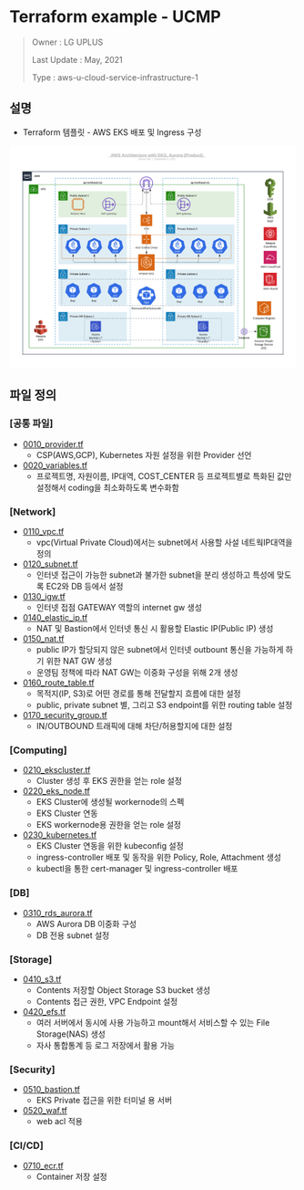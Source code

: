 # Terraform example - UCMP

> Owner : LG UPLUS
>
> Last Update : May, 2021
>
> Type : aws-u-cloud-service-infrastructure-1

## 설명

- Terraform 템플릿 - AWS EKS 배포 및 Ingress 구성

![image](./Template_UCSI_1_prd.jpeg)

## 파일 정의

### [공통 파일]

- [0010_provider.tf](https://github.com/ucmp-template-repos/tf-aws-eks-ingress/blob/main/0010_provider.tf) 
  - CSP(AWS,GCP), Kubernetes 자원 설정을 위한 Provider 선언
- [0020_variables.tf](https://github.com/ucmp-template-repos/tf-aws-eks-ingress/blob/main/0020_variables.tf)
  - 프로젝트명, 자원이름, IP대역, COST_CENTER 등 프로젝트별로 특화된 값만 설정해서 coding을 최소화하도록 변수화함

### [Network]

- [0110_vpc.tf](https://github.com/ucmp-template-repos/tf-aws-eks-ingress/blob/main/0110_vpc.tf)
  - vpc(Virtual Private Cloud)에서는 subnet에서 사용할 사설 네트웍IP대역을 정의
- [0120_subnet.tf](https://github.com/ucmp-template-repos/tf-aws-eks-ingress/blob/main/0120_subnet.tf)
  - 인터넷 접근이 가능한 subnet과 불가한 subnet을 분리 생성하고 특성에 맞도록 EC2와 DB 등에서 설정
- [0130_igw.tf](https://github.com/ucmp-template-repos/tf-aws-eks-ingress/blob/main/0130_igw.tf)
  - 인터넷 접점 GATEWAY 역할의 internet gw 생성
- [0140_elastic_ip.tf](https://github.com/ucmp-template-repos/tf-aws-eks-ingress/blob/main/0140_elastic_ip.tf)
  - NAT 및 Bastion에서 인터넷 통신 시 활용할 Elastic IP(Public IP) 생성
- [0150_nat.tf](https://github.com/ucmp-template-repos/tf-aws-eks-ingress/blob/main/0150_nat.tf)
  - public IP가 할당되지 않은 subnet에서 인터넷 outbount 통신을 가능하게 하기 위한 NAT GW 생성
  - 운영팀 정책에 따라 NAT GW는 이중화 구성을 위해 2개 생성
- [0160_route_table.tf](https://github.com/ucmp-template-repos/tf-aws-eks-ingress/blob/main/0160_route_table.tf) 
  - 목적지(IP, S3)로 어떤 경로를 통해 전달할지 흐름에 대한 설정
  - public, private subnet 별, 그리고 S3 endpoint를 위한 routing table 설정
- [0170_security_group.tf](https://github.com/ucmp-template-repos/tf-aws-eks-ingress/blob/main/0170_security_group.tf)
  - IN/OUTBOUND 트래픽에 대해 차단/허용할지에 대한 설정

### [Computing]

- [0210_ekscluster.tf](https://github.com/ucmp-template-repos/tf-aws-eks-ingress/blob/main/0210_ekscluster.tf)
  - Cluster 생성 후 EKS 권한을 얻는 role 설정
- [0220_eks_node.tf](https://github.com/ucmp-template-repos/tf-aws-eks-ingress/blob/main/0220_eks_node.tf) 
  - EKS Cluster에 생성될 workernode의 스펙
  - EKS Cluster 연동
  - EKS workernode용 권한을 얻는 role 설정
- [0230_kubernetes.tf](https://github.com/ucmp-template-repos/tf-aws-eks-ingress/blob/main/0230_kubernetes.tf) 
  - EKS Cluster 연동을 위한 kubeconfig 설정
  - ingress-controller 배포 및 동작을 위한 Policy, Role, Attachment 생성
  - kubectl을 통한 cert-manager 및 ingress-controller 배포

### [DB]

- [0310_rds_aurora.tf](https://github.com/ucmp-template-repos/tf-aws-eks-ingress/blob/main/0310_rds_aurora.tf) 
  - AWS Aurora DB 이중화 구성
  - DB 전용 subnet 설정

### [Storage]

- [0410_s3.tf](https://github.com/ucmp-template-repos/tf-aws-eks-ingress/blob/main/0410_s3.tf) 
  - Contents 저장할 Object Storage S3 bucket 생성
  - Contents 접근 권한, VPC Endpoint 설정
- [0420_efs.tf](https://github.com/ucmp-template-repos/tf-aws-eks-ingress/blob/main/0420_efs.tf) 
  - 여러 서버에서 동시에 사용 가능하고 mount해서 서비스할 수 있는 File Storage(NAS) 생성
  - 자사 통합통계 등 로그 저장에서 활용 가능

### [Security]

- [0510_bastion.tf](https://github.com/ucmp-template-repos/tf-aws-eks-ingress/blob/main/0510_bastion.tf) 
  - EKS Private 접근을 위한 터미널 용 서버
- [0520_waf.tf](https://github.com/ucmp-template-repos/tf-aws-eks-ingress/blob/main/0520_waf.tf) 
  - web acl 적용

### [CI/CD]

- [0710_ecr.tf](https://github.com/ucmp-template-repos/tf-aws-eks-ingress/blob/main/0710_ecr.tf) 
  - Container 저장 설정

